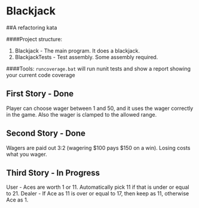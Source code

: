 # Blackjack

##A refactoring kata

####Project structure:
1. Blackjack - The main program. It does a blackjack.
2. BlackjackTests - Test assembly. Some assembly required.

####Tools:
`runcoverage.bat` will run nunit tests and show a report showing your current code coverage


## First Story - Done
Player can choose wager between 1 and 50, and it uses the wager correctly in the game.
Also the wager is clamped to the allowed range.

## Second Story - Done
Wagers are paid out 3:2 (wagering $100 pays $150 on a win). Losing costs what you wager.

## Third Story - In Progress
User - Aces are worth 1 or 11. Automatically pick 11 if that is under or equal to 21.
Dealer - If Ace as 11 is over or equal to 17, then keep as 11, otherwise Ace as 1.